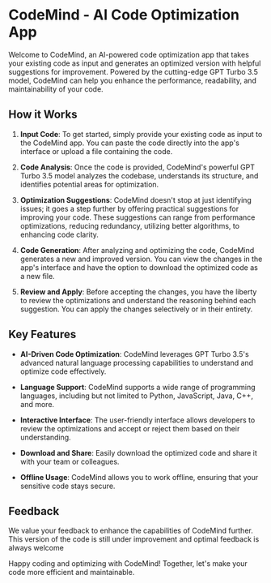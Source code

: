 # CodeMind - AI Code Optimization App


Welcome to CodeMind, an AI-powered code optimization app that takes your existing code as input and generates an optimized version with helpful suggestions for improvement. Powered by the cutting-edge GPT Turbo 3.5 model, CodeMind can help you enhance the performance, readability, and maintainability of your code.

## How it Works

1. **Input Code**: To get started, simply provide your existing code as input to the CodeMind app. You can paste the code directly into the app's interface or upload a file containing the code.

2. **Code Analysis**: Once the code is provided, CodeMind's powerful GPT Turbo 3.5 model analyzes the codebase, understands its structure, and identifies potential areas for optimization.

3. **Optimization Suggestions**: CodeMind doesn't stop at just identifying issues; it goes a step further by offering practical suggestions for improving your code. These suggestions can range from performance optimizations, reducing redundancy, utilizing better algorithms, to enhancing code clarity.

4. **Code Generation**: After analyzing and optimizing the code, CodeMind generates a new and improved version. You can view the changes in the app's interface and have the option to download the optimized code as a new file.

5. **Review and Apply**: Before accepting the changes, you have the liberty to review the optimizations and understand the reasoning behind each suggestion. You can apply the changes selectively or in their entirety.

## Key Features

- **AI-Driven Code Optimization**: CodeMind leverages GPT Turbo 3.5's advanced natural language processing capabilities to understand and optimize code effectively.

- **Language Support**: CodeMind supports a wide range of programming languages, including but not limited to Python, JavaScript, Java, C++, and more.

- **Interactive Interface**: The user-friendly interface allows developers to review the optimizations and accept or reject them based on their understanding.

- **Download and Share**: Easily download the optimized code and share it with your team or colleagues.

- **Offline Usage**: CodeMind allows you to work offline, ensuring that your sensitive code stays secure.

## Feedback 

We value your feedback to enhance the capabilities of CodeMind further. This version of the code is still under improvement and optimal feedback is always welcome

Happy coding and optimizing with CodeMind! Together, let's make your code more efficient and maintainable.
